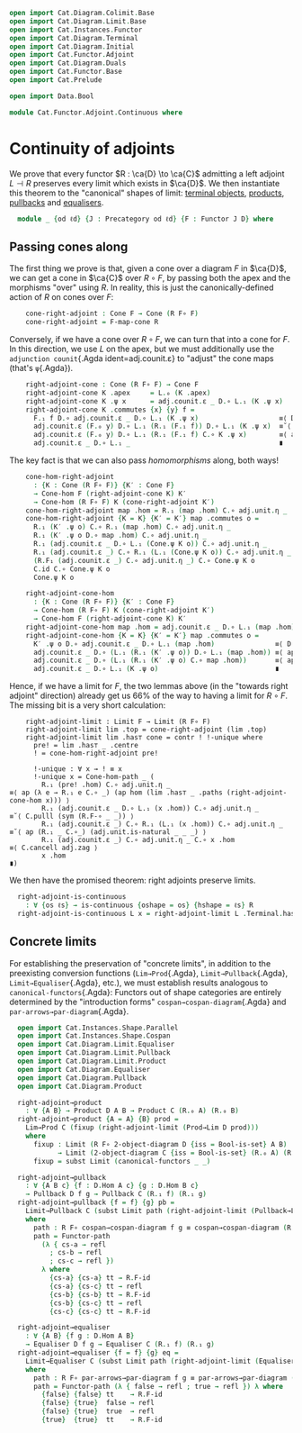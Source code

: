 ```agda
open import Cat.Diagram.Colimit.Base
open import Cat.Diagram.Limit.Base
open import Cat.Instances.Functor
open import Cat.Diagram.Terminal
open import Cat.Diagram.Initial
open import Cat.Functor.Adjoint
open import Cat.Diagram.Duals
open import Cat.Functor.Base
open import Cat.Prelude

open import Data.Bool

module Cat.Functor.Adjoint.Continuous where
```

<!--
```agda
module _
    {o o′ ℓ ℓ′} {C : Precategory o ℓ} {D : Precategory o′ ℓ′}
    {L : Functor C D} {R : Functor D C}
    (L⊣R : L ⊣ R)
  where
  private
    module L = Functor L
    module R = Functor R
    import Cat.Reasoning C as C
    import Cat.Reasoning D as D
    module adj = _⊣_ L⊣R
```
-->

# Continuity of adjoints

We prove that every functor $R : \ca{D} \to \ca{C}$ admitting a left
adjoint $L \dashv R$ preserves every limit which exists in $\ca{D}$. We
then instantiate this theorem to the "canonical" shapes of limit:
[terminal objects], [products], [pullbacks] and [equalisers].

[terminal objects]: Cat.Diagram.Terminal.html
[products]: Cat.Diagram.Product.html
[pullbacks]: Cat.Diagram.Pullbacks.html
[equalisers]: Cat.Diagram.Equaliser.html

```agda
  module _ {od ℓd} {J : Precategory od ℓd} {F : Functor J D} where
```

<!--
```agda
    private module F = Functor F
    open Cone-hom
    open Terminal hiding (! ; !-unique)
    open Cone
```
-->

## Passing cones along

The first thing we prove is that, given a cone over a diagram $F$ in
$\ca{D}$, we can get a cone in $\ca{C}$ over $R \circ F$, by passing
both the apex and the morphisms "over" using $R$. In reality, this is
just the canonically-defined action of $R$ on cones over $F$:

```agda
    cone-right-adjoint : Cone F → Cone (R F∘ F)
    cone-right-adjoint = F-map-cone R
```

Conversely, if we have a cone over $R \circ F$, we can turn that into a
cone for $F$. In this direction, we use $L$ on the apex, but we must
additionally use the `adjunction counit`{.Agda ident=adj.counit.ε} to
"adjust" the cone maps (that's `ψ`{.Agda}).

```agda
    right-adjoint-cone : Cone (R F∘ F) → Cone F
    right-adjoint-cone K .apex     = L.₀ (K .apex)
    right-adjoint-cone K .ψ x      = adj.counit.ε _ D.∘ L.₁ (K .ψ x)
    right-adjoint-cone K .commutes {x} {y} f =
      F.₁ f D.∘ adj.counit.ε _ D.∘ L.₁ (K .ψ x)                    ≡⟨ D.extendl (sym (adj.counit.is-natural _ _ _)) ⟩
      adj.counit.ε (F.₀ y) D.∘ L.₁ (R.₁ (F.₁ f)) D.∘ L.₁ (K .ψ x)  ≡˘⟨ ap (λ e → adj.counit.ε _ D.∘ e) (L.F-∘ _ _) ⟩
      adj.counit.ε (F.₀ y) D.∘ L.₁ (R.₁ (F.₁ f) C.∘ K .ψ x)        ≡⟨ ap (λ e → adj.counit.ε _ D.∘ L.₁ e) (K .commutes f) ⟩
      adj.counit.ε _ D.∘ L.₁ _                                     ∎
```

The key fact is that we can also pass _homomorphisms_ along, both ways!

```agda
    cone-hom-right-adjoint
      : {K : Cone (R F∘ F)} {K′ : Cone F}
      → Cone-hom F (right-adjoint-cone K) K′
      → Cone-hom (R F∘ F) K (cone-right-adjoint K′)
    cone-hom-right-adjoint map .hom = R.₁ (map .hom) C.∘ adj.unit.η _
    cone-hom-right-adjoint {K = K} {K′ = K′} map .commutes o =
      R.₁ (K′ .ψ o) C.∘ R.₁ (map .hom) C.∘ adj.unit.η _                 ≡⟨ C.pulll (sym (R.F-∘ _ _)) ⟩
      R.₁ (K′ .ψ o D.∘ map .hom) C.∘ adj.unit.η _                       ≡⟨ ap (λ e → R.₁ e C.∘ _) (map .commutes _) ⟩
      R.₁ (adj.counit.ε _ D.∘ L.₁ (Cone.ψ K o)) C.∘ adj.unit.η _        ≡˘⟨ C.pulll (sym (R.F-∘ _ _)) ⟩
      R.₁ (adj.counit.ε _) C.∘ R.₁ (L.₁ (Cone.ψ K o)) C.∘ adj.unit.η _  ≡˘⟨ C.pullr (adj.unit.is-natural _ _ _) ⟩
      (R.F₁ (adj.counit.ε _) C.∘ adj.unit.η _) C.∘ Cone.ψ K o           ≡⟨ ap (λ e → e C.∘ Cone.ψ K _) adj.zag ⟩
      C.id C.∘ Cone.ψ K o                                               ≡⟨ C.idl _ ⟩
      Cone.ψ K o                                                        ∎

    right-adjoint-cone-hom
      : {K : Cone (R F∘ F)} {K′ : Cone F}
      → Cone-hom (R F∘ F) K (cone-right-adjoint K′)
      → Cone-hom F (right-adjoint-cone K) K′
    right-adjoint-cone-hom map .hom = adj.counit.ε _ D.∘ L.₁ (map .hom)
    right-adjoint-cone-hom {K = K} {K′ = K′} map .commutes o =
      K′ .ψ o D.∘ adj.counit.ε _ D.∘ L.₁ (map .hom)               ≡⟨ D.extendl (sym (adj.counit.is-natural _ _ _)) ⟩
      adj.counit.ε _ D.∘ (L.₁ (R.₁ (K′ .ψ o)) D.∘ L.₁ (map .hom)) ≡⟨ ap (λ e → _ D.∘ e) (sym (L.F-∘ _ _)) ⟩
      adj.counit.ε _ D.∘ (L.₁ (R.₁ (K′ .ψ o) C.∘ map .hom))       ≡⟨ ap (λ e → _ D.∘ L.₁ e) (map .commutes _) ⟩
      adj.counit.ε _ D.∘ L.₁ (K .ψ o)                             ∎
```

Hence, if we have a limit for $F$, the two lemmas above (in the "towards
right adjoint" direction) already get us 66% of the way to having a
limit for $R \circ F$. The missing bit is a very short calculation:

```
    right-adjoint-limit : Limit F → Limit (R F∘ F)
    right-adjoint-limit lim .top = cone-right-adjoint (lim .top)
    right-adjoint-limit lim .has⊤ cone = contr ! !-unique where
      pre! = lim .has⊤ _ .centre
      ! = cone-hom-right-adjoint pre!

      !-unique : ∀ x → ! ≡ x
      !-unique x = Cone-hom-path _ (
        R.₁ (pre! .hom) C.∘ adj.unit.η _                             ≡⟨ ap (λ e → R.₁ e C.∘ _) (ap hom (lim .has⊤ _ .paths (right-adjoint-cone-hom x))) ⟩
        R.₁ (adj.counit.ε _ D.∘ L.₁ (x .hom)) C.∘ adj.unit.η _       ≡˘⟨ C.pulll (sym (R.F-∘ _ _)) ⟩
        R.₁ (adj.counit.ε _) C.∘ R.₁ (L.₁ (x .hom)) C.∘ adj.unit.η _ ≡˘⟨ ap (R.₁ _ C.∘_) (adj.unit.is-natural _ _ _) ⟩
        R.₁ (adj.counit.ε _) C.∘ adj.unit.η _ C.∘ x .hom             ≡⟨ C.cancell adj.zag ⟩
        x .hom                                                       ∎)
```

We then have the promised theorem: right adjoints preserve limits.

```agda
  right-adjoint-is-continuous
    : ∀ {os ℓs} → is-continuous {oshape = os} {hshape = ℓs} R
  right-adjoint-is-continuous L x = right-adjoint-limit L .Terminal.has⊤ x
```

## Concrete limits

For establishing the preservation of "concrete limits", in addition to
the preexisting conversion functions (`Lim→Prod`{.Agda},
`Limit→Pullback`{.Agda}, `Limit→Equaliser`{.Agda}, etc.), we must
establish results analogous to `canonical-functors`{.Agda}: Functors out
of shape categories are entirely determined by the "introduction forms"
`cospan→cospan-diagram`{.Agda} and `par-arrows→par-diagram`{.Agda}.

```agda
  open import Cat.Instances.Shape.Parallel
  open import Cat.Instances.Shape.Cospan
  open import Cat.Diagram.Limit.Equaliser
  open import Cat.Diagram.Limit.Pullback
  open import Cat.Diagram.Limit.Product
  open import Cat.Diagram.Equaliser
  open import Cat.Diagram.Pullback
  open import Cat.Diagram.Product

  right-adjoint→product
    : ∀ {A B} → Product D A B → Product C (R.₀ A) (R.₀ B)
  right-adjoint→product {A = A} {B} prod =
    Lim→Prod C (fixup (right-adjoint-limit (Prod→Lim D prod)))
    where
      fixup : Limit (R F∘ 2-object-diagram D {iss = Bool-is-set} A B)
            → Limit (2-object-diagram C {iss = Bool-is-set} (R.₀ A) (R.₀ B))
      fixup = subst Limit (canonical-functors _ _)

  right-adjoint→pullback
    : ∀ {A B c} {f : D.Hom A c} {g : D.Hom B c}
    → Pullback D f g → Pullback C (R.₁ f) (R.₁ g)
  right-adjoint→pullback {f = f} {g} pb =
    Limit→Pullback C (subst Limit path (right-adjoint-limit (Pullback→Limit D pb)))
    where
      path : R F∘ cospan→cospan-diagram f g ≡ cospan→cospan-diagram (R.₁ f) (R.₁ g)
      path = Functor-path
        (λ { cs-a → refl
          ; cs-b → refl
          ; cs-c → refl })
        λ where
          {cs-a} {cs-a} tt → R.F-id
          {cs-a} {cs-c} tt → refl
          {cs-b} {cs-b} tt → R.F-id
          {cs-b} {cs-c} tt → refl
          {cs-c} {cs-c} tt → R.F-id

  right-adjoint→equaliser
    : ∀ {A B} {f g : D.Hom A B}
    → Equaliser D f g → Equaliser C (R.₁ f) (R.₁ g)
  right-adjoint→equaliser {f = f} {g} eq =
    Limit→Equaliser C (subst Limit path (right-adjoint-limit (Equaliser→Limit D eq)))
    where
      path : R F∘ par-arrows→par-diagram f g ≡ par-arrows→par-diagram (R.₁ f) (R.₁ g)
      path = Functor-path (λ { false → refl ; true → refl }) λ where
        {false} {false} tt    → R.F-id
        {false} {true}  false → refl
        {false} {true}  true  → refl
        {true}  {true}  tt    → R.F-id
```

<!--
```agda
module _
    {o o′ ℓ ℓ′} {C : Precategory o ℓ} {D : Precategory o′ ℓ′}
    {L : Functor C D} {R : Functor D C}
    (L⊣R : L ⊣ R)
  where

  private
    adj′ : Functor.op R ⊣ Functor.op L
    adj′ = opposite-adjunction L⊣R

  module _ {od ℓd} {J : Precategory od ℓd} {F : Functor J C} where
    left-adjoint-colimit : Colimit F → Colimit (L F∘ F)
    left-adjoint-colimit colim = colim′′ where
      lim : Limit (Functor.op F)
      lim = Colimit→Co-limit _ colim

      lim′ : Limit (Functor.op L F∘ Functor.op F)
      lim′ = right-adjoint-limit adj′ lim

      colim′ : Colimit (Functor.op (Functor.op L F∘ Functor.op F))
      colim′ = Co-limit→Colimit _ (subst Limit (sym F^op^op≡F) lim′)

      colim′′ : Colimit (L F∘ F)
      colim′′ = subst Colimit (Functor-path (λ x → refl) λ x → refl) colim′

```

TODO [Amy 2022-04-05]
cocontinuity
-->